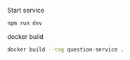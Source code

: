 Start service
```bash
npm run dev
```

docker build
```bash
docker build --tag question-service .
```
